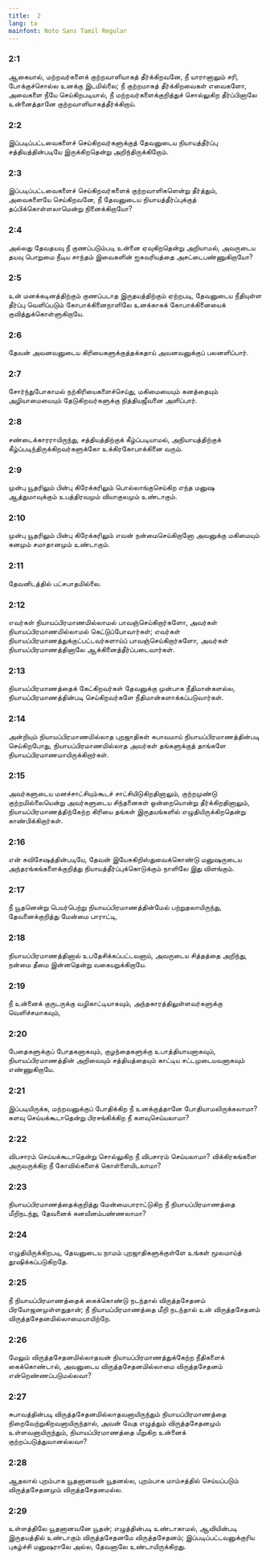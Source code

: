 ```yaml
---
title:  2
lang: ta
mainfont: Noto Sans Tamil Regular
---
```


###  2:1

ஆகையால், மற்றவர்களைக் குற்றவாளியாகத் தீர்க்கிறவனே, நீ யாரானாலும் சரி, போக்குச்சொல்ல உனக்கு இடமில்லை; நீ குற்றமாகத் தீர்க்கிறவைகள் எவைகளோ, அவைகளை நீயே செய்கிறபடியால், நீ மற்றவர்களைக்குறித்துச் சொல்லுகிற தீர்ப்பினாலே உன்னைத்தானே குற்றவாளியாகத்தீர்க்கிறாய்.

###  2:2

இப்படிப்பட்டவைகளைச் செய்கிறவர்களுக்குத் தேவனுடைய நியாயத்தீர்ப்பு சத்தியத்தின்படியே இருக்கிறதென்று அறிந்திருக்கிறோம்.

###  2:3

இப்படிப்பட்டவைகளைச் செய்கிறவர்களைக் குற்றவாளிகளென்று தீர்த்தும், அவைகளையே செய்கிறவனே, நீ தேவனுடைய நியாயத்தீர்ப்புக்குத் தப்பிக்கொள்ளலாமென்று நினைக்கிறாயோ?

###  2:4

அல்லது தேவதயவு நீ குணப்படும்படி உன்னை ஏவுகிறதென்று அறியாமல், அவருடைய தயவு பொறுமை நீடிய சாந்தம் இவைகளின் ஐசுவரியத்தை அசட்டைபண்ணுகிறாயோ?

###  2:5

உன் மனக்கடினத்திற்கும் குணப்படாத இருதயத்திற்கும் ஏற்றபடி, தேவனுடைய நீதியுள்ள தீர்ப்பு வெளிப்படும் கோபாக்கினைநாளிலே உனக்காகக் கோபாக்கினையைக் குவித்துக்கொள்ளுகிறாயே.

###  2:6

தேவன் அவனவனுடைய கிரியைகளுக்குத்தக்கதாய் அவனவனுக்குப் பலனளிப்பார்.

###  2:7

சோர்ந்துபோகாமல் நற்கிரியைகளைச்செய்து, மகிமையையும் கனத்தையும் அழியாமையையும் தேடுகிறவர்களுக்கு நித்தியஜீவனை அளிப்பார்.

###  2:8

சண்டைக்காரராயிருந்து, சத்தியத்திற்குக் கீழ்ப்படியாமல், அநியாயத்திற்குக் கீழ்ப்படிந்திருக்கிறவர்களுக்கோ உக்கிரகோபாக்கினை வரும்.

###  2:9

முன்பு யூதரிலும் பின்பு கிரேக்கரிலும் பொல்லாங்குசெய்கிற எந்த மனுஷ ஆத்துமாவுக்கும் உபத்திரவமும் வியாகுலமும் உண்டாகும்.

###  2:10

முன்பு யூதரிலும் பின்பு கிரேக்கரிலும் எவன் நன்மைசெய்கிறானோ அவனுக்கு மகிமையும் கனமும் சமாதானமும் உண்டாகும்.

###  2:11

தேவனிடத்தில் பட்சபாதமில்லை.

###  2:12

எவர்கள் நியாயப்பிரமாணமில்லாமல் பாவஞ்செய்கிறார்களோ, அவர்கள் நியாயப்பிரமாணமில்லாமல் கெட்டுப்போவார்கள்; எவர்கள் நியாயப்பிரமாணத்துக்குட்பட்டவர்களாய்ப் பாவஞ்செய்கிறார்களோ, அவர்கள் நியாயப்பிரமாணத்தினாலே ஆக்கினைத்தீர்ப்படைவார்கள்.

###  2:13

நியாயப்பிரமாணத்தைக் கேட்கிறவர்கள் தேவனுக்கு முன்பாக நீதிமான்களல்ல, நியாயப்பிரமாணத்தின்படி செய்கிறவர்களே நீதிமான்களாக்கப்படுவார்கள்.

###  2:14

அன்றியும் நியாயப்பிரமாணமில்லாத புறஜாதிகள் சுபாவமாய் நியாயப்பிரமாணத்தின்படி செய்கிறபோது, நியாயப்பிரமாணமில்லாத அவர்கள் தங்களுக்குத் தாங்களே நியாயப்பிரமாணமாயிருக்கிறார்கள்.

###  2:15

அவர்களுடைய மனச்சாட்சியும்கூடச் சாட்சியிடுகிறதினாலும், குற்றமுண்டு குற்றமில்லையென்று அவர்களுடைய சிந்தனைகள் ஒன்றையொன்று தீர்க்கிறதினாலும், நியாயப்பிரமாணத்திற்கேற்ற கிரியை தங்கள் இருதயங்களில் எழுதியிருக்கிறதென்று காண்பிக்கிறார்கள்.

###  2:16

என் சுவிசேஷத்தின்படியே, தேவன் இயேசுகிறிஸ்துவைக்கொண்டு மனுஷருடைய அந்தரங்கங்களைக்குறித்து நியாயத்தீர்ப்புக்கொடுக்கும் நாளிலே இது விளங்கும்.

###  2:17

நீ யூதனென்று பெயர்பெற்று நியாயப்பிரமாணத்தின்மேல் பற்றுதலாயிருந்து, தேவனைக்குறித்து மேன்மை பாராட்டி,

###  2:18

நியாயப்பிரமாணத்தினால் உபதேசிக்கப்பட்டவனாய், அவருடைய சித்தத்தை அறிந்து, நன்மை தீமை இன்னதென்று வகையறுக்கிறாயே.

###  2:19

நீ உன்னைக் குருடருக்கு வழிகாட்டியாகவும், அந்தகாரத்திலுள்ளவர்களுக்கு வெளிச்சமாகவும்,

###  2:20

பேதைகளுக்குப் போதகனாகவும், குழந்தைகளுக்கு உபாத்தியாயனாகவும், நியாயப்பிரமாணத்தின் அறிவையும் சத்தியத்தையும் காட்டிய சட்டமுடையவனாகவும் எண்ணுகிறாயே.

###  2:21

இப்படியிருக்க, மற்றவனுக்குப் போதிக்கிற நீ உனக்குத்தானே போதியாமலிருக்கலாமா? களவு செய்யக்கூடாதென்று பிரசங்கிக்கிற நீ களவுசெய்யலாமா?

###  2:22

விபசாரம் செய்யக்கூடாதென்று சொல்லுகிற நீ விபசாரம் செய்யலாமா? விக்கிரகங்களை அருவருக்கிற நீ கோவில்களைக் கொள்ளையிடலாமா?

###  2:23

நியாயப்பிரமாணத்தைக்குறித்து மேன்மைபாராட்டுகிற நீ நியாயப்பிரமாணத்தை மீறிநடந்து, தேவனைக் கனவீனம்பண்ணலாமா?

###  2:24

எழுதியிருக்கிறபடி, தேவனுடைய நாமம் புறஜாதிகளுக்குள்ளே உங்கள் மூலமாய்த் தூஷிக்கப்படுகிறதே.

###  2:25

நீ நியாயப்பிரமாணத்தைக் கைக்கொண்டு நடந்தால் விருத்தசேதனம் பிரயோஜனமுள்ளதுதான்; நீ நியாயப்பிரமாணத்தை மீறி நடந்தால் உன் விருத்தசேதனம் விருத்தசேதனமில்லாமையாயிற்றே.

###  2:26

மேலும் விருத்தசேதனமில்லாதவன் நியாயப்பிரமாணத்துக்கேற்ற நீதிகளைக் கைக்கொண்டால், அவனுடைய விருத்தசேதனமில்லாமை விருத்தசேதனம் என்றெண்ணப்படுமல்லவா?

###  2:27

சுபாவத்தின்படி விருத்தசேதனமில்லாதவனாயிருந்தும் நியாயப்பிரமாணத்தை நிறைவேற்றுகிறவனாயிருந்தால், அவன் வேத எழுத்தும் விருத்தசேதனமும் உள்ளவனாயிருந்தும், நியாயப்பிரமாணத்தை மீறுகிற உன்னைக் குற்றப்படுத்துவானல்லவா?

###  2:28

ஆதலால் புறம்பாக யூதனானவன் யூதனல்ல, புறம்பாக மாம்சத்தில் செய்யப்படும் விருத்தசேதனமும் விருத்தசேதனமல்ல.

###  2:29

உள்ளத்திலே யூதனானவனே யூதன்; எழுத்தின்படி உண்டாகாமல், ஆவியின்படி இருதயத்தில் உண்டாகும் விருத்தசேதனமே விருத்தசேதனம்; இப்படிப்பட்டவனுக்குரிய புகழ்ச்சி மனுஷராலே அல்ல, தேவனாலே உண்டாயிருக்கிறது.

